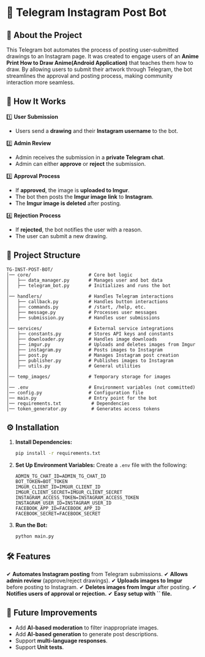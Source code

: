 # 📸 Telegram Instagram Post Bot

## 🎨 About the Project

This Telegram bot automates the process of posting user-submitted drawings to an Instagram page. It was created to engage users of an **Anime Print How to Draw Anime(Android Application)** that teaches them how to draw. By allowing users to submit their artwork through Telegram, the bot streamlines the approval and posting process, making community interaction more seamless.

## 🚀 How It Works

1️⃣ **User Submission**

- Users send a **drawing** and their **Instagram username** to the bot.

2️⃣ **Admin Review**

- Admin receives the submission in a **private Telegram chat**.
- Admin can either **approve** or **reject** the submission.

3️⃣ **Approval Process**

- If **approved**, the image is **uploaded to Imgur**.
- The bot then posts the **Imgur image link** to **Instagram**.
- The **Imgur image is deleted** after posting.

4️⃣ **Rejection Process**

- If **rejected**, the bot notifies the user with a reason.
- The user can submit a new drawing.

## 📂 Project Structure

```
TG-INST-POST-BOT/
│── core/                     # Core bot logic
│   ├── data_manager.py       # Manages user and bot data
│   ├── telegram_bot.py       # Initializes and runs the bot
│
│── handlers/                 # Handles Telegram interactions
│   ├── callback.py           # Handles button interactions
│   ├── commands.py           # /start, /help, etc.
│   ├── message.py            # Processes user messages
│   ├── submission.py         # Handles user submissions
│
│── services/                 # External service integrations
│   ├── constants.py          # Stores API keys and constants
│   ├── downloader.py         # Handles image downloads
│   ├── imgur.py              # Uploads and deletes images from Imgur
│   ├── instagram.py          # Posts images to Instagram
│   ├── post.py               # Manages Instagram post creation
│   ├── publisher.py          # Publishes images to Instagram
│   ├── utils.py              # General utilities
│
│── temp_images/              # Temporary storage for images
│
│── .env                      # Environment variables (not committed)
│── config.py                 # Configuration file
│── main.py                   # Entry point for the bot
│── requirements.txt           # Dependencies
│── token_generator.py         # Generates access tokens
```

## ⚙️ Installation

1. **Install Dependencies:**

   ```bash
   pip install -r requirements.txt
   ```

2. **Set Up Environment Variables:** Create a `.env` file with the following:

   ```
   ADMIN_TG_CHAT_ID=ADMIN_TG_CHAT_ID
   BOT_TOKEN=BOT_TOKEN
   IMGUR_CLIENT_ID=IMGUR_CLIENT_ID
   IMGUR_CLIENT_SECRET=IMGUR_CLIENT_SECRET
   INSTAGRAM_ACCESS_TOKEN=INSTAGRAM_ACCESS_TOKEN
   INSTAGRAM_USER_ID=INSTAGRAM_USER_ID
   FACEBOOK_APP_ID=FACEBOOK_APP_ID
   FACEBOOK_SECRET=FACEBOOK_SECRET
   ```

3. **Run the Bot:**

   ```bash
   python main.py
   ```

## 🛠️ Features

✔ **Automates Instagram posting** from Telegram submissions. ✔ **Allows admin review** (approve/reject drawings). ✔ **Uploads images to Imgur** before posting to Instagram. ✔ **Deletes images from Imgur** after posting. ✔ **Notifies users of approval or rejection.** ✔ **Easy setup with **``** file.**

## 🚀 Future Improvements

- Add **AI-based moderation** to filter inappropriate images.
- Add **AI-based generation** to generate post descriptions.
- Support **multi-language responses**.
- Support **Unit tests**.